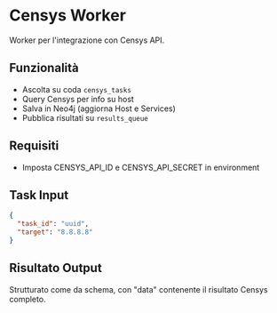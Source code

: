# Censys Worker

Worker per l'integrazione con Censys API.

## Funzionalità
- Ascolta su coda `censys_tasks`
- Query Censys per info su host
- Salva in Neo4j (aggiorna Host e Services)
- Pubblica risultati su `results_queue`

## Requisiti
- Imposta CENSYS_API_ID e CENSYS_API_SECRET in environment

## Task Input
```json
{
  "task_id": "uuid",
  "target": "8.8.8.8"
}
```

## Risultato Output
Strutturato come da schema, con "data" contenente il risultato Censys completo.
